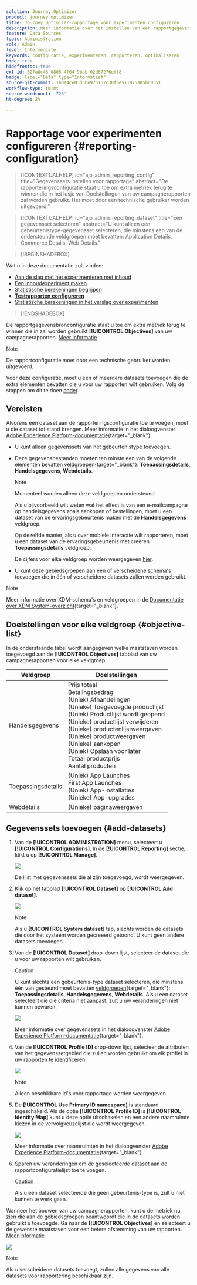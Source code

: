 ```yaml
---
solution: Journey Optimizer
product: journey optimizer
title: Journey Optimizer-rapportage voor experimenten configureren
description: Meer informatie over het instellen van een rapportgegevensbron
feature: Data Sources
topic: Administration
role: Admin
level: Intermediate
keywords: configuratie, experimenteren, rapporteren, optimaliseren
hide: true
hidefromtoc: true
exl-id: 327a0c45-0805-4f64-9bab-02d67276eff8
badge: label="Beta" type="Informatief"
source-git-commit: 160e4ce03d3be975157c30fbe511875a85b00551
workflow-type: tm+mt
source-wordcount: '726'
ht-degree: 2%

---
```


# Rapportage voor experimenten configureren {#reporting-configuration}

>[!CONTEXTUALHELP]
>id="ajo_admin_reporting_config"
>title="Gegevenssets instellen voor rapportage"
>abstract="De rapporteringsconfiguratie staat u toe om extra metriek terug te winnen die in het lusje van Doelstellingen van uw campagnerapporten zal worden gebruikt. Het moet door een technische gebruiker worden uitgevoerd."

>[!CONTEXTUALHELP]
>id="ajo_admin_reporting_dataset"
>title="Een gegevensset selecteren"
>abstract="U kunt alleen een gebeurtenistype-gegevensset selecteren, die minstens een van de ondersteunde veldgroepen moet bevatten: Application Details, Commerce Details, Web Details."

>[!BEGINSHADEBOX]

Wat u in deze documentatie zult vinden:

* [Aan de slag met het experimenteren met inhoud](get-started-experiment.md)
* [Een inhoudexperiment maken](content-experiment.md)
* [Statistische berekeningen begrijpen](experiment-calculations.md)
* **[Testrapporten configureren](reporting-configuration.md)**
* [Statistische berekeningen in het verslag over experimenten](experiment-report-calculations.md)

>[!ENDSHADEBOX]

<!--The reporting data source configuration allows you to define a connection to a system in order to retrieve additional information that will be used in your reports.-->

De rapportgegevensbronconfiguratie staat u toe om extra metriek terug te winnen die in zal worden gebruikt **[!UICONTROL Objectives]** van uw campagnerapporten. [Meer informatie](content-experiment.md#objectives-global)

>[!NOTE]
>
>De rapportconfiguratie moet door een technische gebruiker worden uitgevoerd. <!--Rights?-->

Voor deze configuratie, moet u één of meerdere datasets toevoegen die de extra elementen bevatten die u voor uw rapporten wilt gebruiken. Volg de stappen om dit te doen [onder](#add-datasets).

<!--
➡️ [Discover this feature in video](#video)
-->

## Vereisten


Alvorens een dataset aan de rapporteringsconfiguratie toe te voegen, moet u die dataset tot stand brengen. Meer informatie in het dialoogvenster [Adobe Experience Platform-documentatie](https://experienceleague.adobe.com/docs/experience-platform/catalog/datasets/user-guide.html?lang=en#create){target="_blank"}.

* U kunt alleen gegevenssets van het gebeurtenistype toevoegen.

* Deze gegevensbestanden moeten ten minste een van de volgende elementen bevatten [veldgroepen](https://experienceleague.adobe.com/docs/experience-platform/xdm/tutorials/create-schema-ui.html#field-group){target="_blank"}: **Toepassingsdetails**, **Handelsgegevens**, **Webdetails**.

   >[!NOTE]
   >
   >Momenteel worden alleen deze veldgroepen ondersteund.

   Als u bijvoorbeeld wilt weten wat het effect is van een e-mailcampagne op handelsgegevens zoals aankopen of bestellingen, moet u een dataset van de ervaringsgebeurtenis maken met de **Handelsgegevens** veldgroep.

   Op dezelfde manier, als u over mobiele interactie wilt rapporteren, moet u een dataset van de ervaringsgebeurtenis met creëren **Toepassingsdetails** veldgroep.

   De cijfers voor elke veldgroep worden weergegeven [hier](#objective-list).

* U kunt deze gebiedsgroepen aan één of verscheidene schema&#39;s toevoegen die in één of verscheidene datasets zullen worden gebruikt.

>[!NOTE]
>
>Meer informatie over XDM-schema&#39;s en veldgroepen in de [Documentatie over XDM System-overzicht](https://experienceleague.adobe.com/docs/experience-platform/xdm/home.html?lang=nl){target="_blank"}.

## Doelstellingen voor elke veldgroep {#objective-list}

In de onderstaande tabel wordt aangegeven welke maatstaven worden toegevoegd aan de **[!UICONTROL Objectives]** tabblad van uw campagnerapporten voor elke veldgroep.

| Veldgroep | Doelstellingen |
|--- |--- |
| Handelsgegevens | Prijs totaal<br>Betalingsbedrag<br>(Uniek) Afhandelingen<br>(Unieke) Toegevoegde productlijst<br>(Uniek) Productlijst wordt geopend<br>(Unieke) productlijst verwijderen<br>(Unieke) productenlijstweergaven<br>(Unieke) productweergaven<br>(Unieke) aankopen<br>(Uniek) Opslaan voor later<br>Totaal productprijs<br>Aantal producten |
| Toepassingsdetails | (Uniek) App Launches<br>First App Launches<br>(Uniek) App-installaties<br>(Unieke) App-upgrades |
| Webdetails | (Unieke) paginaweergaven |

## Gegevenssets toevoegen {#add-datasets}

1. Van de **[!UICONTROL ADMINISTRATION]** menu, selecteert u **[!UICONTROL Configurations]**. In de  **[!UICONTROL Reporting]** sectie, klikt u op **[!UICONTROL Manage]**.

   ![](assets/reporting-config-menu.png)

   De lijst met gegevenssets die al zijn toegevoegd, wordt weergegeven.

1. Klik op het tabblad **[!UICONTROL Dataset]** op **[!UICONTROL Add dataset]**.

   ![](assets/reporting-config-add.png)

   >[!NOTE]
   >
   >Als u **[!UICONTROL System dataset]** tab, slechts worden de datasets die door het systeem worden gecreeerd getoond. U kunt geen andere datasets toevoegen.

1. Van de **[!UICONTROL Dataset]** drop-down lijst, selecteer de dataset die u voor uw rapporten wilt gebruiken.

   >[!CAUTION]
   >
   >U kunt slechts een gebeurtenis-type dataset selecteren, die minstens één van gesteund moet bevatten [veldgroepen](https://experienceleague.adobe.com/docs/experience-platform/xdm/tutorials/create-schema-ui.html#field-group){target="_blank"}: **Toepassingsdetails**, **Handelsgegevens**, **Webdetails**. Als u een dataset selecteert die die criteria niet aanpast, zult u uw veranderingen niet kunnen bewaren.

   ![](assets/reporting-config-datasets.png)

   Meer informatie over gegevenssets in het dialoogvenster [Adobe Experience Platform-documentatie](https://experienceleague.adobe.com/docs/experience-platform/catalog/datasets/overview.html){target="_blank"}.

1. Van de **[!UICONTROL Profile ID]** drop-down lijst, selecteer de attributen van het gegevenssetgebied die zullen worden gebruikt om elk profiel in uw rapporten te identificeren.

   ![](assets/reporting-config-profile-id.png)

   >[!NOTE]
   >
   >Alleen beschikbare id&#39;s voor rapportage worden weergegeven.

1. De **[!UICONTROL Use Primary ID namespace]** is standaard ingeschakeld. Als de optie **[!UICONTROL Profile ID]** is **[!UICONTROL Identity Map]** kunt u deze optie uitschakelen en een andere naamruimte kiezen in de vervolgkeuzelijst die wordt weergegeven.

   ![](assets/reporting-config-namespace.png)

   Meer informatie over naamruimten in het dialoogvenster [Adobe Experience Platform-documentatie](https://experienceleague.adobe.com/docs/experience-platform/identity/namespaces.html){target="_blank"}.

1. Sparen uw veranderingen om de geselecteerde dataset aan de rapportconfiguratielijst toe te voegen.

   >[!CAUTION]
   >
   >Als u een dataset selecteerde die geen gebeurtenis-type is, zult u niet kunnen te werk gaan.

Wanneer het bouwen van uw campagnerapporten, kunt u de metriek nu zien die aan de gebiedsgroepen beantwoordt die in de datasets worden gebruikt u toevoegde. Ga naar de **[!UICONTROL Objectives]** en selecteert u de gewenste maatstaven voor een betere afstemming van uw rapporten. [Meer informatie](content-experiment.md#objectives-global)

![](assets/reporting-config-objectives.png)

>[!NOTE]
>
>Als u verscheidene datasets toevoegt, zullen alle gegevens van alle datasets voor rapportering beschikbaar zijn.

<!--
## How-to video {#video}

Understand how to configure Experience Platform reporting data sources.

>[!VIDEO]()
-->
